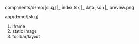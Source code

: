 components/demo/[slug]
|_ index.tsx
|\_ data.json
|\_ preview.png

app/demo/[slug]


1. iframe
2. static image
3. toolbar/layout
